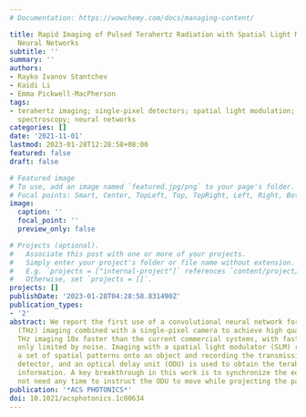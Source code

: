 ```yaml
---
# Documentation: https://wowchemy.com/docs/managing-content/

title: Rapid Imaging of Pulsed Terahertz Radiation with Spatial Light Modulators and
  Neural Networks
subtitle: ''
summary: ''
authors:
- Rayko Ivanov Stantchev
- Kaidi Li
- Emma Pickwell-MacPherson
tags:
- terahertz imaging; single-pixel detectors; spatial light modulation; time-domain
  spectroscopy; neural networks
categories: []
date: '2021-11-01'
lastmod: 2023-01-28T12:28:58+08:00
featured: false
draft: false

# Featured image
# To use, add an image named `featured.jpg/png` to your page's folder.
# Focal points: Smart, Center, TopLeft, Top, TopRight, Left, Right, BottomLeft, Bottom, BottomRight.
image:
  caption: ''
  focal_point: ''
  preview_only: false

# Projects (optional).
#   Associate this post with one or more of your projects.
#   Simply enter your project's folder or file name without extension.
#   E.g. `projects = ["internal-project"]` references `content/project/deep-learning/index.md`.
#   Otherwise, set `projects = []`.
projects: []
publishDate: '2023-01-28T04:28:58.831490Z'
publication_types:
- '2'
abstract: We report the first use of a convolutional neural network for terahertz
  (THz) imaging combined with a single-pixel camera to achieve high quality hyperspectral
  THz imaging 10x faster than the current commercial systems, with faster potential
  only limited by noise. Imaging with a spatial light modulator (SLM) relies on projecting
  a set of spatial patterns onto an object and recording the transmission with a single-pixel
  detector, and an optical delay unit (ODU) is used to obtain the terahertz time-of-flight
  information. A key breakthrough in this work is to synchronize the equipment to
  not need any time to instruct the ODU to move while projecting the patterns.
publication: '*ACS PHOTONICS*'
doi: 10.1021/acsphotonics.1c00634
---
```

